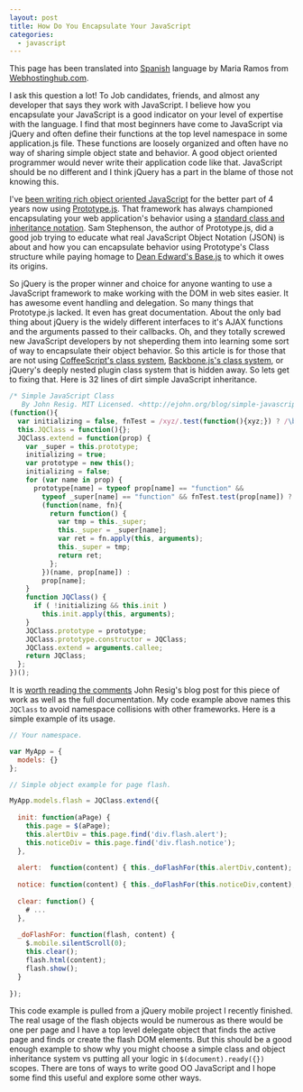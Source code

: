 ```yaml
---
layout: post
title: How Do You Encapsulate Your JavaScript
categories: 
  - javascript
---
```


<aside class="flash_info">
  This page has been translated into <a href="http://www.webhostinghub.com/support/es/misc/encapsular-javascript">Spanish</a> language by Maria Ramos from <a href="http://www.webhostinghub.com/">Webhostinghub.com</a>.
</aside>

<p>
  I ask this question a lot! To Job candidates, friends, and almost any developer that says they work with JavaScript. I believe how you encapsulate your JavaScript is a good indicator on your level of expertise with the language. I find that most beginners have come to JavaScript via jQuery and often define their functions at the top level namespace in some application.js file. These functions are loosely organized and often have no way of sharing simple object state and behavior. A good object oriented programmer would never write their application code like that. JavaScript should be no different and I think jQuery has a part in the blame of those not knowing this.
</p>

<p>
  I've <a href="/2008/08/18/in-hell-oo-for-homemarks/">been writing rich object oriented JavaScript</a> for the better part of 4 years now using <a href="http://www.prototypejs.org/">Prototype.js</a>. That framework has always championed encapsulating your web application's behavior using a <a href="http://prototypejs.org/learn/class-inheritance">standard class and inheritance notation</a>. Sam Stephenson, the author of Prototype.js, did a good job trying to educate what real JavaScript Object Notation (JSON) is about and how you can encapsulate behavior using Prototype's Class structure while paying homage to <a href="http://dean.edwards.name/weblog/2006/03/base/">Dean Edward's Base.js</a> to which it owes its origins.
</p>

<p>
  So jQuery is the proper winner and choice for anyone wanting to use a JavaScript framework to make working with the DOM in web sites easier. It has awesome event handling and delegation. So many things that Prototype.js lacked. It even has great documentation. About the only bad thing about jQuery is the widely different interfaces to it's AJAX functions and the arguments passed to their callbacks. Oh, and they totally screwed new JavaScript developers by not sheperding them into learning some sort of way to encapsulate their object behavior. So this article is for those that are not using <a href="http://jashkenas.github.com/coffee-script/">CoffeeScript's class system</a>, <a href="http://documentcloud.github.com/backbone/">Backbone.js's class system</a>, or jQuery's deeply nested plugin class system that is hidden away. So lets get to fixing that. Here is 32 lines of dirt simple JavaScript inheritance.
</p>

~~~javascript
/* Simple JavaScript Class
   By John Resig. MIT Licensed. <http://ejohn.org/blog/simple-javascript-inheritance/> */
(function(){
  var initializing = false, fnTest = /xyz/.test(function(){xyz;}) ? /\b_super\b/ : /.*/;
  this.JQClass = function(){};
  JQClass.extend = function(prop) {
    var _super = this.prototype;
    initializing = true;
    var prototype = new this();
    initializing = false;
    for (var name in prop) {
      prototype[name] = typeof prop[name] == "function" && 
        typeof _super[name] == "function" && fnTest.test(prop[name]) ?
        (function(name, fn){
          return function() {
            var tmp = this._super;
            this._super = _super[name];
            var ret = fn.apply(this, arguments);        
            this._super = tmp;
            return ret;
          };
        })(name, prop[name]) :
        prop[name];
    }
    function JQClass() {
      if ( !initializing && this.init )
        this.init.apply(this, arguments);
    }
    JQClass.prototype = prototype;
    JQClass.prototype.constructor = JQClass;
    JQClass.extend = arguments.callee;
    return JQClass;
  };
})();
~~~

<p>
  It is <a href="http://ejohn.org/blog/simple-javascript-inheritance/">worth reading the comments</a> John Resig's blog post for this piece of work as well as the full documentation. My code example above names this <code>JQClass</code> to avoid namespace collisions with other frameworks. Here is a simple example of its usage.
</p>

~~~javascript
// Your namespace.

var MyApp = {
  models: {}
};

// Simple object example for page flash.

MyApp.models.flash = JQClass.extend({
  
  init: function(aPage) {
    this.page = $(aPage);
    this.alertDiv = this.page.find('div.flash.alert');
    this.noticeDiv = this.page.find('div.flash.notice');
  },
  
  alert:  function(content) { this._doFlashFor(this.alertDiv,content); },
  
  notice: function(content) { this._doFlashFor(this.noticeDiv,content); },
  
  clear: function() {
    # ...
  },
  
  _doFlashFor: function(flash, content) {
    $.mobile.silentScroll(0);
    this.clear();
    flash.html(content);
    flash.show();
  }
  
});
~~~


<p>
  This code example is pulled from a jQuery mobile project I recently finished. The real usage of the flash objects would be numerous as there would be one per page and I have a top level delegate object that finds the active page and finds or create the flash DOM elements. But this should be a good enough example to show why you might choose a simple class and object inheritance system vs putting all your logic in <code>$(document).ready({})</code> scopes. There are tons of ways to write good OO JavaScript and I hope some find this useful and explore some other ways.
</p>


